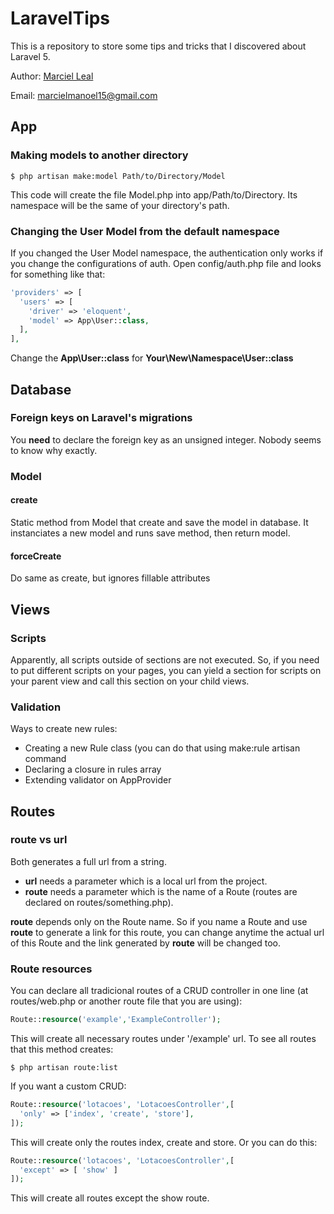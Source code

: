 # LaravelTips
This is a repository to store some tips and tricks that I discovered about Laravel 5.

Author: [Marciel Leal](https://github.com/marcielleal)

Email: marcielmanoel15@gmail.com
## App
### Making models to another directory
```ShellScript
$ php artisan make:model Path/to/Directory/Model
```
This code will create the file Model.php into app/Path/to/Directory. Its namespace will be the same of your directory's path.

### Changing the User Model from the default namespace
If you changed the User Model namespace, the authentication only works if you change the configurations of auth. Open config/auth.php file and looks for something like that:
```php
'providers' => [
  'users' => [
    'driver' => 'eloquent',
    'model' => App\User::class,
  ],
],
```
Change the **App\User::class** for **Your\New\Namespace\User::class**

## Database
### Foreign keys on Laravel's migrations
You **need** to declare the foreign key as an unsigned integer. Nobody seems to know why exactly.

### Model
#### create
Static method from Model that create and save the model in database. It instanciates a new model and runs save method, then return model.

#### forceCreate
Do same as create, but ignores fillable attributes

## Views
### Scripts
Apparently, all scripts outside of sections are not executed.
So, if you need to put different scripts on your pages, you can yield a section for scripts on your parent view and call this section on your child views.

### Validation
Ways to create new rules:
* Creating a new Rule class (you can do that using make:rule artisan command
* Declaring a closure in rules array
* Extending validator on AppProvider

## Routes
### route vs url
Both generates a full url from a string. 
* **url** needs a parameter which is a local url from the project. 
* **route** needs a parameter which is the name of a Route (routes are declared on routes/something.php).

**route** depends only on the Route name. So if you name a Route and use **route** to generate a link for this route, you can change anytime the actual url of this Route and the link generated by **route** will be changed too.

### Route resources
You can declare all tradicional routes of a CRUD controller in one line (at routes/web.php or another route file that you are using):
```php
Route::resource('example','ExampleController');
```
This will create all necessary routes under '/example' url. To see all routes that this method creates:
```ShellScript
$ php artisan route:list
```
If you want a custom CRUD:
```php
Route::resource('lotacoes', 'LotacoesController',[
  'only' => ['index', 'create', 'store'],
]);
```
This will create only the routes index, create and store. Or you can do this:
```php
Route::resource('lotacoes', 'LotacoesController',[
  'except' => [ 'show' ]
]);
```
This will create all routes except the show route.
